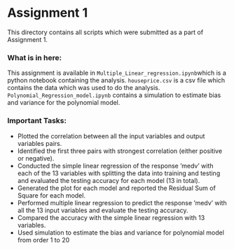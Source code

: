 # Assignment 1

This directory contains all scripts which were submitted as a part of Assignment 1.

### What is in here:  

This assignment is available in `Multiple_Linear_regression.ipynb`which is a python notebook containing the analysis. `houseprice.csv` is a csv file which contains the data which was used to do the analysis. `Polynomial_Regression_model.ipynb` contains a simulation to estimate bias and variance for the polynomial model.

### Important Tasks: 

* Plotted the correlation between all the input variables and output variables pairs.
* Identified the first three pairs with strongest correlation (either positive or negative).
* Conducted the simple linear regression of the response ’medv’ with each of the 13 variables with splitting the data into training and testing and evaluated the testing accuracy for each model (13 in total).
* Generated the plot for each model and reported the Residual Sum of Square for each model.
* Performed multiple linear regression to predict the response ’medv’ with all the 13 input variables and evaluate the testing accuracy.
* Compared the accuracy with the simple linear regression with 13 variables.
* Used simulation to estimate the bias and variance for polynomial model from order 1 to 20 
